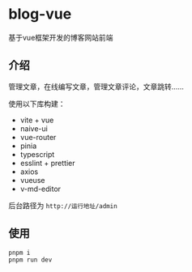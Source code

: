 # blog-vue

基于vue框架开发的博客网站前端

## 介绍

管理文章，在线编写文章，管理文章评论，文章跳转……

使用以下库构建：

* vite + vue
* naive-ui
* vue-router
* pinia
* typescript
* esslint + prettier
* axios
* vueuse
* v-md-editor

后台路径为 `http://运行地址/admin`

## 使用

``` sh
pnpm i
pnpm run dev
```

